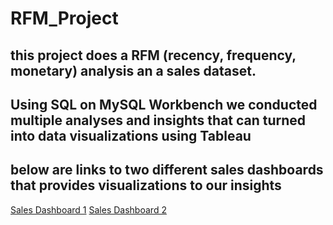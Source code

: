 # RFM_Project

## this project does a RFM (recency, frequency, monetary) analysis an a sales dataset. 
## Using SQL on MySQL Workbench we conducted multiple analyses and insights that can turned into data visualizations using Tableau 
## below are links to two different sales dashboards that provides visualizations to our insights 
[Sales Dashboard 1](https://public.tableau.com/app/profile/sudhir.murugesan/viz/Sales_Dashboard_1_16732503335790/SalesDash1)
[Sales Dashboard 2](https://public.tableau.com/app/profile/sudhir.murugesan/viz/Sales_Dashboard_2_16732503827540/SalesDash2)
